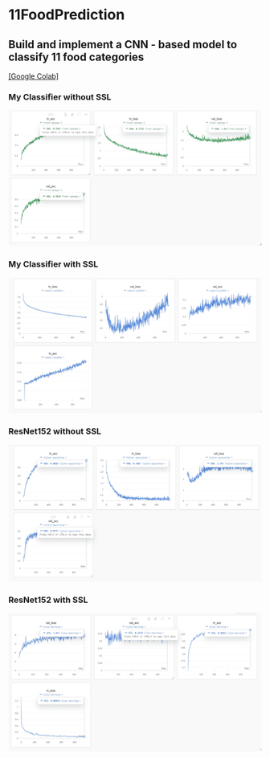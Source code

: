 # 11FoodPrediction
## Build and implement a CNN - based model to classify 11 food categories 
[[Google Colab]](https://colab.research.google.com/drive/1QQUWX_UsB3x3GpioJkhnt7AvcVOXIuNK#scrollTo=9sVrKci4PUFW)
### My Classifier without SSL
![](https://github.com/Calista0429/11FoodPrediction/blob/main/WithoutSSL.png)
### My Classifier with SSL
![](https://github.com/Calista0429/11FoodPrediction/blob/main/WithSSL.png)
### ResNet152 without SSL
![](https://github.com/Calista0429/11FoodPrediction/blob/main/ResNetwithoutSSL.png)
### ResNet152 with SSL
![](https://github.com/Calista0429/11FoodPrediction/blob/main/ResNetwithSSL.png)
